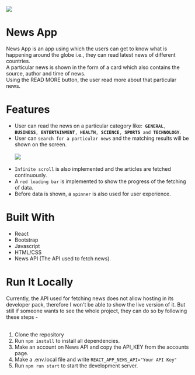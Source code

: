 <img src="https://res.cloudinary.com/vivekcloud/image/upload/v1648042133/Yelp-Camp/Screenshot_20_u1hdsp.png">
<h1>News App</h1>
News App is an app using which the users can get to know what is happening around the globe i.e., they can read latest news of different countries.
<br>
A particular news is shown in the form of a card which also contains the source, author and time of news.
<br>
Using the READ MORE button, the user read more about that particular news.
<h1>Features</h1>
<ul>
<li>User can read the news on a particular category like:&nbsp; <code><b>GENERAL</b>, <b>BUSINESS</b>, <b>ENTERTAINMENT</b>, <b>HEALTH</b>, <b>SCIENCE</b>, <b>SPORTS</b> and <b>TECHNOLOGY</b></code>.</li>
<li>User can <code>search for a particular news</code> and the matching results will be shown on the screen.</li>
<br>
<img src="https://res.cloudinary.com/vivekcloud/image/upload/v1648042133/Yelp-Camp/Screenshot_21_dbtsri.png">
<br>
<br>
<li><code>Infinite scroll</code> is also implemented and the articles are fetched continuously.</li>
<li>A <code>red loading bar</code> is implemented to show the progress of the fetching of data.</li>
<li>Before data is shown, a <code>spinner</code> is also used for user experience.</li>
</ul>
<h1>Built With</h1>
<ul>
<li>React</li>
<li>Bootstrap</li>
<li>Javascript</li>
<li>HTML/CSS</li>
<li>News API (The API used to fetch news).</li>
</ul>
<h1>Run It Locally</h1>
Currently, the API used for fetching news does not allow hosting in its developer pack, therefore I won't be able to show the live version of it. But still if someone wants to see the whole project, they can do so by following these steps -
<br>
<br>
<ol type="1">
<li>Clone the repository</li>
<li>Run <code>npm install</code> to install all dependencies.</li>
<li>Make an account on News API and copy the API_KEY from the accounts page.</li>
<li>Make a .env.local file and write <code>REACT_APP_NEWS_API="Your API Key"</code></li>
<li>Run <code>npm run start</code> to start the development server.</li>
